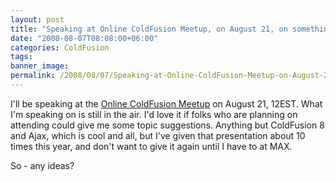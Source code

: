 ```yaml
---
layout: post
title: "Speaking at Online ColdFusion Meetup, on August 21, on something"
date: "2008-08-07T08:08:00+06:00"
categories: ColdFusion 
tags: 
banner_image: 
permalink: /2008/08/07/Speaking-at-Online-ColdFusion-Meetup-on-August-21-on-something
---
```


I'll be speaking at the <a href="http://coldfusion.meetup.com/17/">Online ColdFusion Meetup</a> on August 21, 12EST. What I'm speaking on is still in the air. I'd love it if folks who are planning on attending could give me some topic suggestions. Anything but ColdFusion 8 and Ajax, which is cool and all, but I've given that presentation about 10 times this year, and don't want to give it again until I have to at MAX.

So - any ideas?